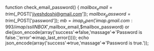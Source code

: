  function check_email_password()
    {
        $mailbox_email = trim($_POST['jiveshdoshi@gmail.com']);
        $mailbox_password = trim($_POST['password']);
        $mb = imap_open('{imap.gmail.com:993/imap/ssl}INBOX',$mailbox_email,$mailbox_password) or die(json_encode(array('success'=>false,'massage'=>'Password is false.','error'=>imap_last_error())));
        echo json_encode(array('success'=>true,'massage'=>'Password is true.'));


        
